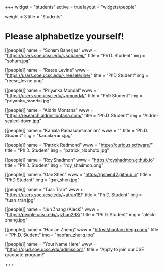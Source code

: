 +++
widget = "students"
active = true
layout = "widgets/people"

weight = 3
title = "Students"

# Please alphabetize yourself!

[[people]]
  name = "Sohum Banerjea"
  www = "https://users.soe.ucsc.edu/~sobanerj/"
  title = "Ph.D. Student"
  img = "sohum.jpg"

[[people]]
  name = "Reese Levine"
  www = "https://users.soe.ucsc.edu/~reeselevine/"
  title = "PhD Student"
  img = "reese_levine.png"
  
  
[[people]]
  name = "Priyanka Mondal"
  www = "https://users.soe.ucsc.edu/~pmondal/"
  title = "PhD Student"
  img = "priyanka_mondal.jpg"
  
[[people]]
  name  = "Aldrin Montana"
  www   = "https://research.aldrinmontana.com/"
  title = "Ph.D. Student"
  img   = "Aldrin-scaled-down.jpg"
  
[[people]]
  name  = "Kamala Ramasubramanian"
  www   = ""
  title = "Ph.D. Student"
  img   = "kamala-ram.jpg"
  
[[people]]
  name = "Patrick Redmond"
  www = "https://curious.software/"
  title = "Ph.D. Student"
  img   = "patrick_oldphoto.jpg"
  
[[people]]
  name = "Roy Shadmon"
  www = "https://royshadmon.github.io"
  title = "Ph.D. Student"
  img = "roy_shadmon.png"
  
[[people]]
  name = "Gan Shen"
  www = "https://gshen42.github.io"
  title = "PhD Student"
  img = "gan_shen.jpg"
  
[[people]]
  name = "Tuan Tran"
  www = "https://users.soe.ucsc.edu/~atran18/"
  title = "Ph.D. Student"
  img = "tuan_tran.jpg"
  
[[people]]
  name = "Jun Zhang (Aleck)"
  www = "https://people.ucsc.edu/~jzhan293/"
  title = "Ph.D. Student"
  img = "aleck-zhang.jpg"

[[people]]
  name = "Haofan Zheng"
  www = "https://haofanzheng.com/"
  title = "Ph.D. Student"
  img = "haofan_zheng.jpg"

[[people]]
  name = "Your Name Here"
  www = "https://grad.soe.ucsc.edu/admissions"
  title = "Apply to join our CSE graduate program!"

+++
